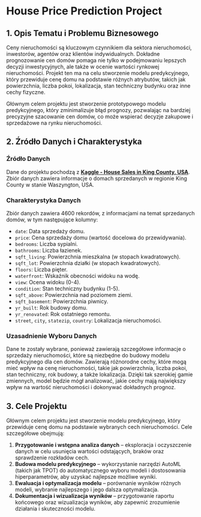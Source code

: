 # House Price Prediction Project

## 1. Opis Tematu i Problemu Biznesowego

Ceny nieruchomości są kluczowym czynnikiem dla sektora nieruchomości, inwestorów, agentów oraz klientów indywidualnych. Dokładne prognozowanie cen domów pomaga nie tylko w podejmowaniu lepszych decyzji inwestycyjnych, ale także w ocenie wartości rynkowej nieruchomości. Projekt ten ma na celu stworzenie modelu predykcyjnego, który przewiduje cenę domu na podstawie różnych atrybutów, takich jak powierzchnia, liczba pokoi, lokalizacja, stan techniczny budynku oraz inne cechy fizyczne. 

Głównym celem projektu jest stworzenie prototypowego modelu predykcyjnego, który zminimalizuje błąd prognozy, pozwalając na bardziej precyzyjne szacowanie cen domów, co może wspierać decyzje zakupowe i sprzedażowe na rynku nieruchomości.

## 2. Źródło Danych i Charakterystyka

### Źródło Danych
Dane do projektu pochodzą z **[Kaggle - House Sales in King County, USA](https://www.kaggle.com/datasets/shree1992/housedata)**. Zbiór danych zawiera informacje o domach sprzedanych w regionie King County w stanie Waszyngton, USA.

### Charakterystyka Danych
Zbiór danych zawiera 4600 rekordów, z informacjami na temat sprzedanych domów, w tym następujące kolumny:

- `date`: Data sprzedaży domu.
- `price`: Cena sprzedaży domu (wartość docelowa do przewidywania).
- `bedrooms`: Liczba sypialni.
- `bathrooms`: Liczba łazienek.
- `sqft_living`: Powierzchnia mieszkalna (w stopach kwadratowych).
- `sqft_lot`: Powierzchnia działki (w stopach kwadratowych).
- `floors`: Liczba pięter.
- `waterfront`: Wskaźnik obecności widoku na wodę.
- `view`: Ocena widoku (0-4).
- `condition`: Stan techniczny budynku (1-5).
- `sqft_above`: Powierzchnia nad poziomem ziemi.
- `sqft_basement`: Powierzchnia piwnicy.
- `yr_built`: Rok budowy domu.
- `yr_renovated`: Rok ostatniego remontu.
- `street`, `city`, `statezip`, `country`: Lokalizacja nieruchomości.

### Uzasadnienie Wyboru Danych
Dane te zostały wybrane, ponieważ zawierają szczegółowe informacje o sprzedaży nieruchomości, które są niezbędne do budowy modelu predykcyjnego dla cen domów. Zawierają różnorodne cechy, które mogą mieć wpływ na cenę nieruchomości, takie jak powierzchnia, liczba pokoi, stan techniczny, rok budowy, a także lokalizacja. Dzięki tak szerokiej gamie zmiennych, model będzie mógł analizować, jakie cechy mają największy wpływ na wartość nieruchomości i dokonywać dokładnych prognoz.

## 3. Cele Projektu

Głównym celem projektu jest stworzenie modelu predykcyjnego, który przewiduje cenę domu na podstawie wybranych cech nieruchomości. Cele szczegółowe obejmują:

1. **Przygotowanie i wstępna analiza danych** – eksploracja i oczyszczenie danych w celu usunięcia wartości odstających, braków oraz sprawdzenie rozkładów cech.
2. **Budowa modelu predykcyjnego** – wykorzystanie narzędzi AutoML (takich jak TPOT) do automatycznego wyboru modeli i dostosowania hiperparametrów, aby uzyskać najlepsze możliwe wyniki.
3. **Ewaluacja i optymalizacja modelu** – porównanie wyników różnych modeli, wybranie najlepszego i jego dalsza optymalizacja.
4. **Dokumentacja i wizualizacja wyników** – przygotowanie raportu końcowego oraz wizualizacja wyników, aby zapewnić zrozumienie działania i skuteczności modelu.


